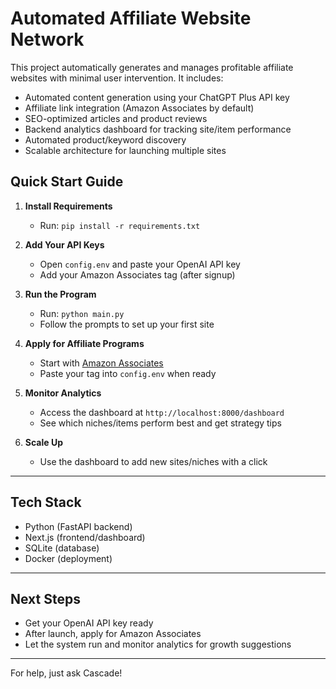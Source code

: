 # Automated Affiliate Website Network

This project automatically generates and manages profitable affiliate websites with minimal user intervention. It includes:

- Automated content generation using your ChatGPT Plus API key
- Affiliate link integration (Amazon Associates by default)
- SEO-optimized articles and product reviews
- Backend analytics dashboard for tracking site/item performance
- Automated product/keyword discovery
- Scalable architecture for launching multiple sites

## Quick Start Guide

1. **Install Requirements**
   - Run: `pip install -r requirements.txt`

2. **Add Your API Keys**
   - Open `config.env` and paste your OpenAI API key
   - Add your Amazon Associates tag (after signup)

3. **Run the Program**
   - Run: `python main.py`
   - Follow the prompts to set up your first site

4. **Apply for Affiliate Programs**
   - Start with [Amazon Associates](https://affiliate-program.amazon.com/)
   - Paste your tag into `config.env` when ready

5. **Monitor Analytics**
   - Access the dashboard at `http://localhost:8000/dashboard`
   - See which niches/items perform best and get strategy tips

6. **Scale Up**
   - Use the dashboard to add new sites/niches with a click

---

## Tech Stack
- Python (FastAPI backend)
- Next.js (frontend/dashboard)
- SQLite (database)
- Docker (deployment)

---

## Next Steps
- Get your OpenAI API key ready
- After launch, apply for Amazon Associates
- Let the system run and monitor analytics for growth suggestions

---

For help, just ask Cascade!
